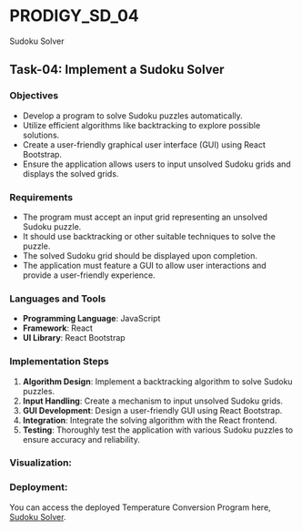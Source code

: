 # PRODIGY_SD_04
Sudoku Solver

## Task-04: Implement a Sudoku Solver

### Objectives
- Develop a program to solve Sudoku puzzles automatically.
- Utilize efficient algorithms like backtracking to explore possible solutions.
- Create a user-friendly graphical user interface (GUI) using React Bootstrap.
- Ensure the application allows users to input unsolved Sudoku grids and displays the solved grids.

### Requirements
- The program must accept an input grid representing an unsolved Sudoku puzzle.
- It should use backtracking or other suitable techniques to solve the puzzle.
- The solved Sudoku grid should be displayed upon completion.
- The application must feature a GUI to allow user interactions and provide a user-friendly experience.

### Languages and Tools
- **Programming Language**: JavaScript
- **Framework**: React
- **UI Library**: React Bootstrap

### Implementation Steps
1. **Algorithm Design**: Implement a backtracking algorithm to solve Sudoku puzzles.
2. **Input Handling**: Create a mechanism to input unsolved Sudoku grids.
3. **GUI Development**: Design a user-friendly GUI using React Bootstrap.
4. **Integration**: Integrate the solving algorithm with the React frontend.
5. **Testing**: Thoroughly test the application with various Sudoku puzzles to ensure accuracy and reliability.

### Visualization:

### Deployment:

You can access the deployed Temperature Conversion Program here, [Sudoku Solver](https://prodigy-sd-04.vercel.app/).
